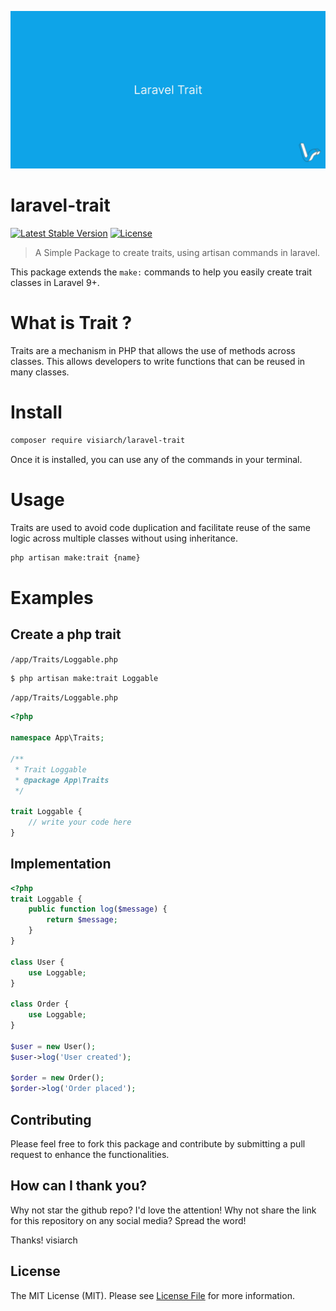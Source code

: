 ![laravel Trait](https://github.com/visiarch/laravel-trait/blob/main/images/laravel-trait-banner.png)

# laravel-trait

[![Latest Stable Version](http://poser.pugx.org/visiarch/laravel-trait/v)](https://packagist.org/packages/visiarch/laravel-trait)
[![License](http://poser.pugx.org/visiarch/laravel-trait/license)](https://packagist.org/packages/visiarch/laravel-trait)

> A Simple Package to create traits, using artisan commands in laravel.

This package extends the `make:` commands to help you easily create trait classes in Laravel 9+.

# What is Trait ?

Traits are a mechanism in PHP that allows the use of methods across classes. This allows developers to write functions that can be reused in many classes.

# Install

```bash
composer require visiarch/laravel-trait
```

Once it is installed, you can use any of the commands in your terminal.

# Usage

Traits are used to avoid code duplication and facilitate reuse of the same logic across multiple classes without using inheritance.

```bash
php artisan make:trait {name}
```

# Examples

## Create a php trait
`/app/Traits/Loggable.php`
```bash
$ php artisan make:trait Loggable
```
`/app/Traits/Loggable.php`

```php
<?php

namespace App\Traits;

/**
 * Trait Loggable
 * @package App\Traits
 */

trait Loggable {
    // write your code here
}
```
## Implementation
```php
<?php
trait Loggable {
    public function log($message) {
        return $message;
    }
}

class User {
    use Loggable;
}

class Order {
    use Loggable;
}

$user = new User();
$user->log('User created');

$order = new Order();
$order->log('Order placed');
```

## Contributing

Please feel free to fork this package and contribute by submitting a pull request to enhance the functionalities.

## How can I thank you?

Why not star the github repo? I'd love the attention! Why not share the link for this repository on any social media? Spread the word!

Thanks!
visiarch

## License

The MIT License (MIT). Please see [License File](LICENSE.md) for more information.
